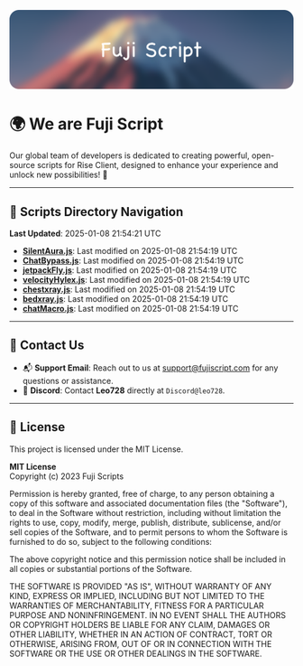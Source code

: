 ![Banner](.github/b.webp)

# 🌍 **We are Fuji Script**

Our global team of developers is dedicated to creating powerful, open-source scripts for Rise Client, designed to enhance your experience and unlock new possibilities! 🌟

---
<!-- SCRIPTS_NAVIGATION_START -->
## 📂 **Scripts Directory Navigation**

**Last Updated**: 2025-01-08 21:54:21 UTC

- **[SilentAura.js](scripts/SilentAura.js)**: Last modified on 2025-01-08 21:54:19 UTC
- **[ChatBypass.js](scripts/ChatBypass.js)**: Last modified on 2025-01-08 21:54:19 UTC
- **[jetpackFly.js](scripts/jetpackFly.js)**: Last modified on 2025-01-08 21:54:19 UTC
- **[velocityHylex.js](scripts/velocityHylex.js)**: Last modified on 2025-01-08 21:54:19 UTC
- **[chestxray.js](scripts/chestxray.js)**: Last modified on 2025-01-08 21:54:19 UTC
- **[bedxray.js](scripts/bedxray.js)**: Last modified on 2025-01-08 21:54:19 UTC
- **[chatMacro.js](scripts/chatMacro.js)**: Last modified on 2025-01-08 21:54:19 UTC

<!-- SCRIPTS_NAVIGATION_END -->

---

## 💬 **Contact Us**  
- 📬 **Support Email**: Reach out to us at [support@fujiscript.com](mailto:support@fujiscript.com) for any questions or assistance.  
- 💬 **Discord**: Contact **Leo728** directly at `Discord@leo728`.

---

## 📜 **License**

This project is licensed under the MIT License.  

**MIT License**  
Copyright (c) 2023 Fuji Scripts  

Permission is hereby granted, free of charge, to any person obtaining a copy of this software and associated documentation files (the "Software"), to deal in the Software without restriction, including without limitation the rights to use, copy, modify, merge, publish, distribute, sublicense, and/or sell copies of the Software, and to permit persons to whom the Software is furnished to do so, subject to the following conditions:  

The above copyright notice and this permission notice shall be included in all copies or substantial portions of the Software.  

THE SOFTWARE IS PROVIDED "AS IS", WITHOUT WARRANTY OF ANY KIND, EXPRESS OR IMPLIED, INCLUDING BUT NOT LIMITED TO THE WARRANTIES OF MERCHANTABILITY, FITNESS FOR A PARTICULAR PURPOSE AND NONINFRINGEMENT. IN NO EVENT SHALL THE AUTHORS OR COPYRIGHT HOLDERS BE LIABLE FOR ANY CLAIM, DAMAGES OR OTHER LIABILITY, WHETHER IN AN ACTION OF CONTRACT, TORT OR OTHERWISE, ARISING FROM, OUT OF OR IN CONNECTION WITH THE SOFTWARE OR THE USE OR OTHER DEALINGS IN THE SOFTWARE.  
